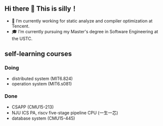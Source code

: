 ## Hi there 👋 This is silly！
- 🔭 I’m currently working for static analyze and compiler optimization at Tencent.
- 🎓 I’m currently pursuing my Master's degree in Software Engineering at the USTC.


## self-learning courses
### Doing
- distributed system (MIT6.824)
- operation system (MIT6.s081)

### Done
- CSAPP (CMU15-213)
- NJU ICS PA, riscv five-stage pipeline CPU (一生一芯)
- database system (CMU15-445)
